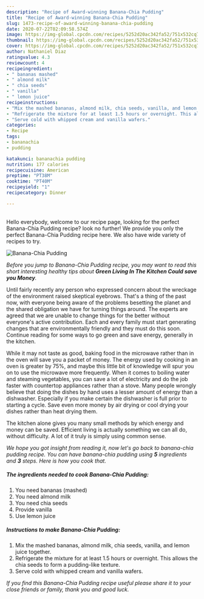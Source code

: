 ```yaml
---
description: "Recipe of Award-winning Banana-Chia Pudding"
title: "Recipe of Award-winning Banana-Chia Pudding"
slug: 1473-recipe-of-award-winning-banana-chia-pudding
date: 2020-07-22T02:09:58.574Z
image: https://img-global.cpcdn.com/recipes/5252d20ac342fa52/751x532cq70/banana-chia-pudding-recipe-main-photo.jpg
thumbnail: https://img-global.cpcdn.com/recipes/5252d20ac342fa52/751x532cq70/banana-chia-pudding-recipe-main-photo.jpg
cover: https://img-global.cpcdn.com/recipes/5252d20ac342fa52/751x532cq70/banana-chia-pudding-recipe-main-photo.jpg
author: Nathaniel Diaz
ratingvalue: 4.3
reviewcount: 4
recipeingredient:
- " bananas mashed"
- " almond milk"
- " chia seeds"
- " vanilla"
- " lemon juice"
recipeinstructions:
- "Mix the mashed bananas, almond milk, chia seeds, vanilla, and lemon juice together."
- "Refrigerate the mixture for at least 1.5 hours or overnight. This allows the chia seeds to form a pudding-like texture."
- "Serve cold with whipped cream and vanilla wafers."
categories:
- Recipe
tags:
- bananachia
- pudding

katakunci: bananachia pudding 
nutrition: 177 calories
recipecuisine: American
preptime: "PT38M"
cooktime: "PT40M"
recipeyield: "1"
recipecategory: Dinner

---
```

<br>
Hello everybody, welcome to our recipe page, looking for the perfect Banana-Chia Pudding recipe? look no further! We provide you only the perfect Banana-Chia Pudding recipe here. We also have wide variety of recipes to try.
<br>


![Banana-Chia Pudding](https://img-global.cpcdn.com/recipes/5252d20ac342fa52/751x532cq70/banana-chia-pudding-recipe-main-photo.jpg)

<i>Before you jump to Banana-Chia Pudding recipe, you may want to read this short interesting healthy tips about 
<strong>Green Living In The Kitchen Could save you Money</strong>.</i>
</br>

Until fairly recently any person who expressed concern about the wreckage of the environment raised skeptical eyebrows. That's a thing of the past now, with everyone being aware of the problems besetting the planet and the shared obligation we have for turning things around. The experts are agreed that we are unable to change things for the better without everyone's active contribution. Each and every family must start generating changes that are environmentally friendly and they must do this soon. Continue reading for some ways to go green and save energy, generally in the kitchen.

While it may not taste as good, baking food in the microwave rather than in the oven will save you a packet of money. The energy used by cooking in an oven is greater by 75%, and maybe this little bit of knowledge will spur you on to use the microwave more frequently. When it comes to boiling water and steaming vegetables, you can save a lot of electricity and do the job faster with countertop appliances rather than a stove. Many people wrongly believe that doing the dishes by hand uses a lesser amount of energy than a dishwasher. Especially if you make certain the dishwasher is full prior to starting a cycle. Save even more money by air drying or cool drying your dishes rather than heat drying them.

The kitchen alone gives you many small methods by which energy and money can be saved. Efficient living is actually something we can all do, without difficulty. A lot of it truly is simply using common sense.


<i>We hope you got insight from reading it, now let's go back to banana-chia pudding recipe. You can have banana-chia pudding using <strong>5</strong> ingredients and <strong>3</strong> steps. Here is how you cook that.
</i>

##### The ingredients needed to cook Banana-Chia Pudding:

1. You need  bananas (mashed)
1. You need  almond milk
1. You need  chia seeds
1. Provide  vanilla
1. Use  lemon juice


##### Instructions to make Banana-Chia Pudding:

1. Mix the mashed bananas, almond milk, chia seeds, vanilla, and lemon juice together.
1. Refrigerate the mixture for at least 1.5 hours or overnight. This allows the chia seeds to form a pudding-like texture.
1. Serve cold with whipped cream and vanilla wafers.


<i>If you find this Banana-Chia Pudding recipe useful please share it to your close friends or family, thank you and good luck.</i>

